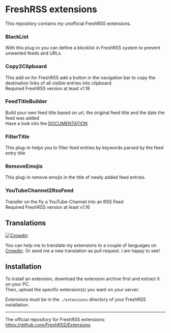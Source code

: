 # FreshRSS extensions
This repository contains my unofficial FreshRSS extensions.

### BlackList
With this plug-in you can define a blocklist in FreshRSS system to prevent unwanted feeds and URLs.

### Copy2Clipboard
This add on for FreshRSS add a button in the navigation bar to copy the destination links of all visible entries into clipboard.\
Required FreshRSS version at least v1.18

### FeedTitleBuilder
Build your own feed title based on url, the original feed title and the date the feed was added\
Have a look into the [DOCUMENTATION](https://github.com/cn-tools/cntools_FreshRssExtensions/tree/master/xExtension-FeedTitleBuilder)

### FilterTitle
This plug-in helps you to filter feed entries by keywords parsed by the feed entry title

### RemoveEmojis
This plug-in remove emojis in the title of newly added feed entries.

### YouTubeChannel2RssFeed
Transfer on the fly a YouTube-Channel into an RSS Feed\
Required FreshRSS version at least v1.16

## Translations

[![Crowdin](https://badges.crowdin.net/cntools-freshrssextensions/localized.svg)](https://crowdin.com/project/cntools-freshrssextensions)

You can help me to translate my extensions to a couple of languages on [Crowdin](https://crowdin.com/project/cntools-freshrssextensions). Or send me a new translation as pull request. I am happy to see!

## Installation

To install an extension, download the extension archive first and extract it on your PC.\
Then, upload the specific extension(s) you want on your server.

Extensions must be in the `./extensions` directory of your FreshRSS installation.

---

The official repository for FreshRSS extensions: https://github.com/FreshRSS/Extensions
